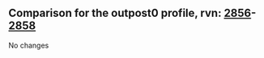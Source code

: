 ## Comparison for the outpost0 profile, rvn: [2856](https://github.com/PRO100KatYT/FortniteProfileRevisions/tree/main/profiles/outpost0/2856%20outpost0.json)-[2858](https://github.com/PRO100KatYT/FortniteProfileRevisions/tree/main/profiles/outpost0/2858%20outpost0.json)

No changes
